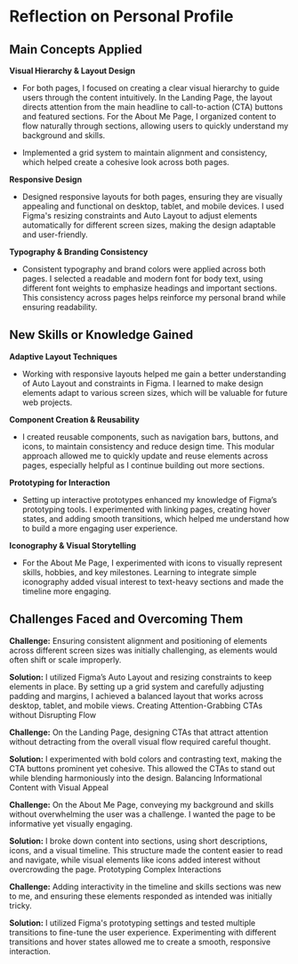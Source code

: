 # Reflection on Personal Profile



## Main Concepts Applied


**Visual Hierarchy & Layout Design**

- For both pages, I focused on creating a clear visual hierarchy to guide users through the content intuitively. In the Landing Page, the layout directs attention from the main headline to call-to-action (CTA) buttons and featured sections. For the About Me Page, I organized content to flow naturally through sections, allowing users to quickly understand my background and skills.

- Implemented a grid system to maintain alignment and consistency, which helped create a cohesive look across both pages.

**Responsive Design**

- Designed responsive layouts for both pages, ensuring they are visually appealing and functional on desktop, tablet, and mobile devices. I used Figma's resizing constraints and Auto Layout to adjust elements automatically for different screen sizes, making the design adaptable and user-friendly.

**Typography & Branding Consistency**

- Consistent typography and brand colors were applied across both pages. I selected a readable and modern font for body text, using different font weights to emphasize headings and important sections. This consistency across pages helps reinforce my personal brand while ensuring readability.



## New Skills or Knowledge Gained

**Adaptive Layout Techniques**

- Working with responsive layouts helped me gain a better understanding of Auto Layout and constraints in Figma. I learned to make design elements adapt to various screen sizes, which will be valuable for future web projects.

**Component Creation & Reusability**

- I created reusable components, such as navigation bars, buttons, and icons, to maintain consistency and reduce design time. This modular approach allowed me to quickly update and reuse elements across pages, especially helpful as I continue building out more sections.

**Prototyping for Interaction**

- Setting up interactive prototypes enhanced my knowledge of Figma’s prototyping tools. I experimented with linking pages, creating hover states, and adding smooth transitions, which helped me understand how to build a more engaging user experience.

**Iconography & Visual Storytelling**

- For the About Me Page, I experimented with icons to visually represent skills, hobbies, and key milestones. Learning to integrate simple iconography added visual interest to text-heavy sections and made the timeline more engaging.



## Challenges Faced and Overcoming Them

**Challenge:** Ensuring consistent alignment and positioning of elements across different screen sizes was initially challenging, as elements would often shift or scale improperly.

**Solution:** I utilized Figma’s Auto Layout and resizing constraints to keep elements in place. By setting up a grid system and carefully adjusting padding and margins, I achieved a balanced layout that works across desktop, tablet, and mobile views.
Creating Attention-Grabbing CTAs without Disrupting Flow

**Challenge:** On the Landing Page, designing CTAs that attract attention without detracting from the overall visual flow required careful thought.

**Solution:** I experimented with bold colors and contrasting text, making the CTA buttons prominent yet cohesive. This allowed the CTAs to stand out while blending harmoniously into the design.
Balancing Informational Content with Visual Appeal

**Challenge:** On the About Me Page, conveying my background and skills without overwhelming the user was a challenge. I wanted the page to be informative yet visually engaging.

**Solution:** I broke down content into sections, using short descriptions, icons, and a visual timeline. This structure made the content easier to read and navigate, while visual elements like icons added interest without overcrowding the page.
Prototyping Complex Interactions

**Challenge:** Adding interactivity in the timeline and skills sections was new to me, and ensuring these elements responded as intended was initially tricky.

**Solution:** I utilized Figma's prototyping settings and tested multiple transitions to fine-tune the user experience. Experimenting with different transitions and hover states allowed me to create a smooth, responsive interaction.


























































